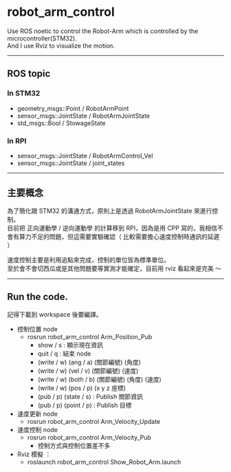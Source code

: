 # robot_arm_control  
Use ROS noetic to control the Robot-Arm which is controlled by the microcontroller(STM32).  
And I use Rviz to visualize the motion.  

---

## ROS topic

### In STM32
- geometry_msgs::Point / RobotArmPoint
- sensor_msgs::JointState / RobotArmJointState
- std_msgs::Bool / StowageState

### In RPI
- sensor_msgs::JointState / RobotArmControl_Vel
- sensor_msgs::JointState / joint_states

---

## 主要概念

為了簡化跟 STM32 的溝通方式，原則上是透過 RobotArmJointState 來進行控制。   
目前把 正向運動學 / 逆向運動學 的計算移到 RPI，因為是用 CPP 寫的，我相信不會有算力不足的問題，但這需要實驗確認（ 比較需要擔心速度控制時通訊的延遲 ）  

速度控制主要是利用追點來完成，控制的單位皆為標準單位。   
至於會不會切西瓜或是其他問題要等實測才能確定，目前用 rviz 看起來是完美 ～

---

## Run the code.
記得下載到 workspace 後要編譯。

- 控制位置 node 
  - rosrun robot_arm_control Arm_Position_Pub
    - show / s : 顯示現在資訊
    - quit / q : 結束 node 
    - (write / w) (ang / a) (關節編號) (角度) 
    - (write / w) (vel / v) (關節編號) (速度)
    - (write / w) (both / b) (關節編號) (角度) (速度)
    - (write / w) (pos / p) (x y z 座標)
    - (pub / p) (state / s)  : Publish 關節資訊
    - (pub / p) (point / p)  : Publish 目標
- 速度更新 node
  - rosrun robot_arm_control Arm_Velocity_Update
- 速度控制 node
  - rosrun robot_arm_control Arm_Velocity_Pub 
    - 控制方式與控制位置差不多
- Rviz 模擬 ：
  - roslaunch robot_arm_control Show_Robot_Arm.launch
  
 

